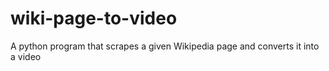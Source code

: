 # wiki-page-to-video
A python program that scrapes a given Wikipedia page and converts it into a video
